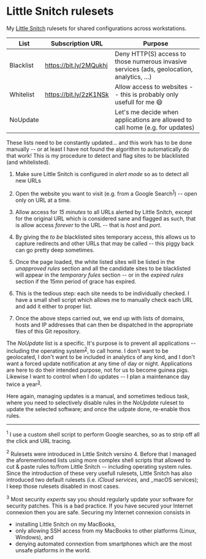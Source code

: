 # Little Snitch rulesets

My [Little Snitch] rulesets for shared configurations across workstations.

| List      | Subscription URL       | Purpose                                                                                   |
| --------- | ---------------------- | ----------------------------------------------------------------------------------------- |
| Blacklist | https://bit.ly/2MQukhj | Deny HTTP(S) access to those numerous invasive services (ads, geolocation, analytics, …)  |
| Whitelist | https://bit.ly/2zK1NSk | Allow access to websites -- this is probably only usefull for me :smile:                  |
| NoUpdate  |                        | Let's me decide when applications are allowed to call home (e.g. for updates)             |

These lists need to be constantly updated... and this work has to be done manually -- or at least I have not found the algorithm
to automatically do that work! This is my procedure to detect and flag sites to be blacklisted (and whitelisted).

1.  Make sure Little Snitch is configured in _alert mode_ so as to detect all new URLs

1.  Open the website you want to visit (e.g. from a Google Search<sup>[1](#google)</sup>) -- open only on URL at a time.

1.  Allow access for _15 minutes_ to all URLs alerted by Little Snitch, except for the original URL which is considered sane and
    flagged as such, that is allow access _forever_ to the URL -- that is _host_ and _port_.

1.  By giving the _to be_ blacklisted sites temporary access, this allows us to capture redirects and other URLs that may be
    called -- this piggy back can go pretty deep sometimes.

1.  Once the page loaded, the white listed sites will be listed in the _unapproved rules_ section and all the candidate sites to
    be blacklisted will appear in the _temporary fules_ section -- or in the _expired rules_ section if the 15mn period of grace
    has expired.

1.  This is the tedious step: each site needs to be individually checked. I have a small shell script which allows me to manually
    check each URL and add it either to proper list.

1.  Once the above steps carried out, we end up with lists of domains, hosts and IP addresses that can then be dispatched in the
    appropriate files of this Git repository.

The _NoUpdate_ list is a specific. It's purpose is to prevent all applications -- including the operating
system<sup>[2](#macos)</sup>, to call home. I don't want to be geolocated, I don't want to be included in analytics of any kind,
and I don't want a forced update notification at any time of day or night. Applications are here to do their intended purpose, not
for us to become guinea pigs. Likewise I want to control when I do updates -- I plan a maintenance day twice a
year<sup>[3](#updates)</sup>.

Here again, managing updates is a manual, and sometimes tedious task, where you need to selectively disable rules in the
_NoUpdate_ ruleset to update the selected software; and once the udpate done, re-enable thos rules.

<hr>

<a name='google'><sup>1</sup></a>
I use a custom shell script to perform Google searches, so as to strip off all the click and URL tracing.

<a name='macos'><sup>2</sup></a>
Rulesets were introduced in Little Snitch versino 4. Before that I managed the aforementioned lists using more complex shell
scripts that allowed to cut & paste rules to/from Little Snitch -- including operating system rules. Since the introduction of
these very usefull rulesets, Little Snitch has also introduced two default rulesets (i.e. _iCloud services_, and _macOS services);
I keep those rulesets disabled in most cases.

<a name='updates'><sup>3</sup></a>
Most security _experts_ say you should regularly update your software for security patches. This is a bad practice. If you have
secured your Internet connexion then you are safe. Securing my Internet connexion consists in

-   installing Little Snitch on my MacBooks,
-   only allowing SSH access from my MacBooks to other platforms (Linux, Windows), and
-   denying automated connextion from smartphones which are the most unsafe platforms in the world.

  [little snitch]: https://www.obdev.at/index.html
